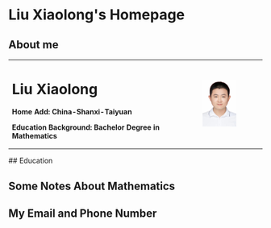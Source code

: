 # Liu Xiaolong's Homepage
## About me
<table border="0">
  <tr>
    <td width="75%">
      <h1>Liu Xiaolong</h1>
      <p><b>Home Add: China-Shanxi-Taiyuan</b></p>
      <p><b>Education Background: Bachelor Degree in Mathematics</b></p>
    </td>
    <td width="25%">
      <img src="/MyPhoto.jpg" width="60%"> 
    </td>
  </tr>
</table>
## Education

## Some Notes About Mathematics

## My Email and Phone Number
